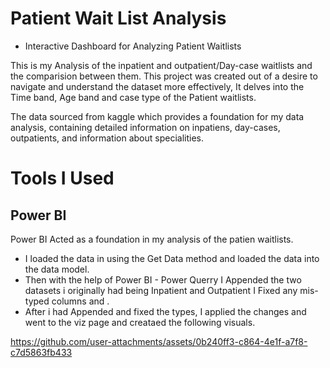 # Patient Wait List Analysis

- Interactive Dashboard for Analyzing Patient Waitlists

This is my Analysis of the inpatient and outpatient/Day-case waitlists and the comparision between them.
This project was created out of a desire to navigate and understand the dataset more effectively, It delves into the Time band, Age band and case type of the Patient waitlists.

The data sourced from kaggle which provides a foundation for my data analysis, containing detailed information on inpatiens, day-cases, outpatients, and information about specialities.

# Tools I Used 

## Power BI

Power BI Acted as a foundation in my analysis of the patien waitlists.

- I loaded the data in using the Get Data method and loaded the data into the data model.
- Then with the help of Power BI - Power Querry I Appended the two datasets i originally had being Inpatient and Outpatient I Fixed any mis-typed columns and .
- After i had Appended and fixed the types, I applied the changes and went to the viz page and creataed the following visuals.

https://github.com/user-attachments/assets/0b240ff3-c864-4e1f-a7f8-c7d5863fb433

